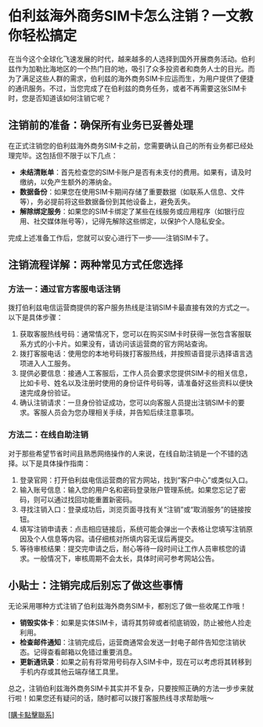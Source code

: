 # 伯利兹海外商务SIM卡怎么注销？一文教你轻松搞定

在当今这个全球化飞速发展的时代，越来越多的人选择到国外开展商务活动。伯利兹作为加勒比海地区的一个热门目的地，吸引了众多投资者和商务人士的目光。而为了满足这些人群的需求，伯利兹的海外商务SIM卡应运而生，为用户提供了便捷的通讯服务。不过，当您完成了在伯利兹的商务任务，或者不再需要这张SIM卡时，您是否知道该如何注销它呢？

## 注销前的准备：确保所有业务已妥善处理

在正式注销您的伯利兹海外商务SIM卡之前，您需要确认自己的所有业务都已经处理完毕。这包括但不限于以下几点：

- **未结清账单**：首先检查您的SIM卡账户是否有未支付的费用。如果有，请及时缴纳，以免产生额外的滞纳金。
- **数据备份**：如果您在使用SIM卡期间存储了重要数据（如联系人信息、文件等），务必提前将这些数据备份到其他设备上，避免丢失。
- **解除绑定服务**：如果您的SIM卡绑定了某些在线服务或应用程序（如银行应用、社交媒体账号等），记得先解除这些绑定，以保护个人隐私安全。

完成上述准备工作后，您就可以安心进行下一步——注销SIM卡了。

## 注销流程详解：两种常见方式任您选择

### 方法一：通过官方客服电话注销

拨打伯利兹电信运营商提供的客户服务热线是注销SIM卡最直接有效的方式之一。以下是具体步骤：

1. 获取客服热线号码：通常情况下，您可以在购买SIM卡时获得一张包含客服联系方式的小卡片。如果没有，请访问该运营商的官方网站查询。
2. 拨打客服电话：使用您的本地号码拨打客服热线，并按照语音提示选择语言选项进入人工服务。
3. 提供必要信息：接通人工客服后，工作人员会要求您提供SIM卡的相关信息，比如卡号、姓名以及注册时使用的身份证件号码等，请准备好这些资料以便快速完成身份验证。
4. 确认注销请求：一旦身份验证成功，您可以向客服人员提出注销SIM卡的要求。客服人员会为您办理相关手续，并告知后续注意事项。

### 方法二：在线自助注销

对于那些希望节省时间且熟悉网络操作的人来说，在线自助注销是一个不错的选择。以下是具体操作指南：

1. 登录官网：打开伯利兹电信运营商的官方网站，找到“客户中心”或类似入口。
2. 输入账号信息：输入您的用户名和密码登录账户管理系统。如果您忘记了密码，则可以通过找回功能重置新密码。
3. 寻找注销入口：登录成功后，浏览页面寻找有关“注销”或“取消服务”的链接按钮。
4. 填写注销申请表：点击相应链接后，系统可能会弹出一个表格让您填写注销原因及个人信息等内容。请仔细核对所填内容无误后再提交。
5. 等待审核结果：提交完申请之后，耐心等待一段时间让工作人员审核您的请求。一般情况下，审核周期不会太长，具体时间可参考网站公告。

## 小贴士：注销完成后别忘了做这些事情

无论采用哪种方式注销了伯利兹海外商务SIM卡，都别忘了做一些收尾工作哦！

- **销毁实体卡**：如果是实体SIM卡，请将其剪碎或者彻底销毁，防止被他人捡走利用。
- **检查邮件通知**：注销完成后，运营商通常会发送一封电子邮件告知您注销状态。记得查看邮箱以免错过重要消息。
- **更新通讯录**：如果之前有将常用号码存入SIM卡中，现在可以考虑将其转移到手机内存或其他云端存储工具里。

总之，注销伯利兹海外商务SIM卡其实并不复杂，只要按照正确的方法一步步来就行啦！如果您还有疑问的话，随时都可以拨打客服热线寻求帮助哦～

[[購卡點擊聯系](https://t.me/s/esim1088)]